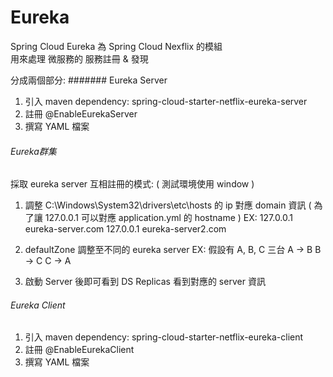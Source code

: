 # Eureka

Spring Cloud Eureka 為 Spring Cloud Nexflix 的模組 <br>
用來處理 微服務的 服務註冊 & 發現 <br>

分成兩個部分:
####### Eureka Server

1. 引入 maven dependency: spring-cloud-starter-netflix-eureka-server
2. 註冊 @EnableEurekaServer
3. 撰寫 YAML 檔案
	
###### Eureka群集 
採取 eureka server 互相註冊的模式: ( 測試環境使用 window )

1. 調整 C:\Windows\System32\drivers\etc\hosts 的 ip 對應 domain 資訊
( 為了讓 127.0.0.1 可以對應 application.yml 的 hostname )
EX: 
 127.0.0.1 eureka-server.com
 127.0.0.1 eureka-server2.com
	   
2. defaultZone 調整至不同的 eureka server 
	   EX: 假設有 A, B, C 三台 
	       A -> B
	       B -> C
	       C -> A
3. 啟動 Server 後即可看到 DS Replicas 看到對應的 server 資訊       

###### Eureka Client

1. 引入 maven dependency: spring-cloud-starter-netflix-eureka-client
2. 註冊 @EnableEurekaClient
3. 撰寫 YAML 檔案
	
